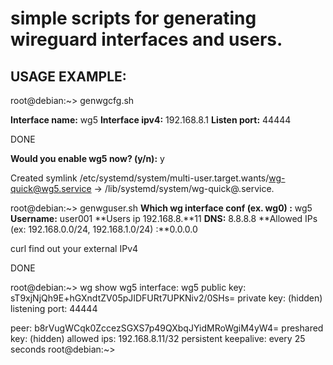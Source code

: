 # simple scripts for generating wireguard interfaces and users.

## USAGE EXAMPLE:

root@debian:~> genwgcfg.sh

**Interface name:** wg5
**Interface ipv4:** 192.168.8.1
**Listen port:** 44444

DONE

**Would you enable wg5 now? (y/n):** y

Created symlink /etc/systemd/system/multi-user.target.wants/wg-quick@wg5.service → /lib/systemd/system/wg-quick@.service.


root@debian:~> genwguser.sh
**Which wg interface conf (ex. wg0) :** wg5
**Username:** user001
**Users ip 192.168.8.**11
**DNS:** 8.8.8.8
**Allowed IPs (ex: 192.168.0.0/24, 192.168.1.0/24) :**0.0.0.0

curl find out your external IPv4

DONE

root@debian:~> wg show wg5
interface: wg5
  public key: sT9xjNjQh9E+hGXndtZV05pJIDFURt7UPKNiv2/0SHs=
  private key: (hidden)
  listening port: 44444

peer: b8rVugWCqk0ZccezSGXS7p49QXbqJYidMRoWgiM4yW4=
  preshared key: (hidden)
  allowed ips: 192.168.8.11/32
  persistent keepalive: every 25 seconds
root@debian:~>
